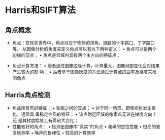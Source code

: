 # Harris和SIFT算法

## 角点概念

* 角点：在现实世界中，角点对应于物体的拐角，道路的十字路口、丁字路口等。 从图像分析的角度来定义角点可以有以下两种定义： • 角点可以是两个边缘的交点； • 角点是邻域内具有两个主方向的特征点； 

* 角点计算方法： • 前者通过图像边缘计算，计算量大，图像局部变化会对结果产生较大的影 响； • 后者基于图像灰度的方法通过计算点的曲率及梯度来检测角点


## Harris角点检测

* 角点所具有的特征：
 • 轮廓之间的交点； 
 • 对于同一场景，即使视角发生变化，通常具 备稳定性质的特征；
 • 该点附近区域的像素点无论在梯度方向上还 是其梯度幅值上有着较大变化； 
* 性能较好的角点： 
 • 检测出图像中“真实”的角点
 • 准确的定位性能 • 很高的重复检测率 
    • 噪声的鲁棒性 • 较高的计算效率